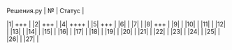 Решения.py
| № | Статус |

|1|  +++     |
|2|    +++   |
|4|     ++++ |
|5| +++      |
|6|          |
|7|          |
|8|  +++     |
|9|          |
|10|         |
|11|         |
|12|         |
|13|         |
|14|         |
|15|         |
|16|         |
|17|         |
|18|         |
|19|         |
|20|         |
|21|         |
|22|         |
|23|         |
|24|         |
|25|         |
|26|         |
|27|         |
